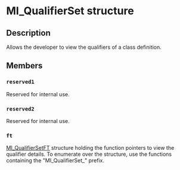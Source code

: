 # MI_QualifierSet structure

## Description

Allows the developer to view the qualifiers of a class definition.

## Members

### `reserved1`

Reserved for internal use.

### `reserved2`

Reserved for internal use.

### `ft`

[MI_QualifierSetFT](https://learn.microsoft.com/windows/desktop/api/mi/ns-mi-mi_qualifiersetft) structure holding the function pointers to view the qualifier details. To enumerate over the structure, use the functions containing the "MI_QualifierSet_" prefix.